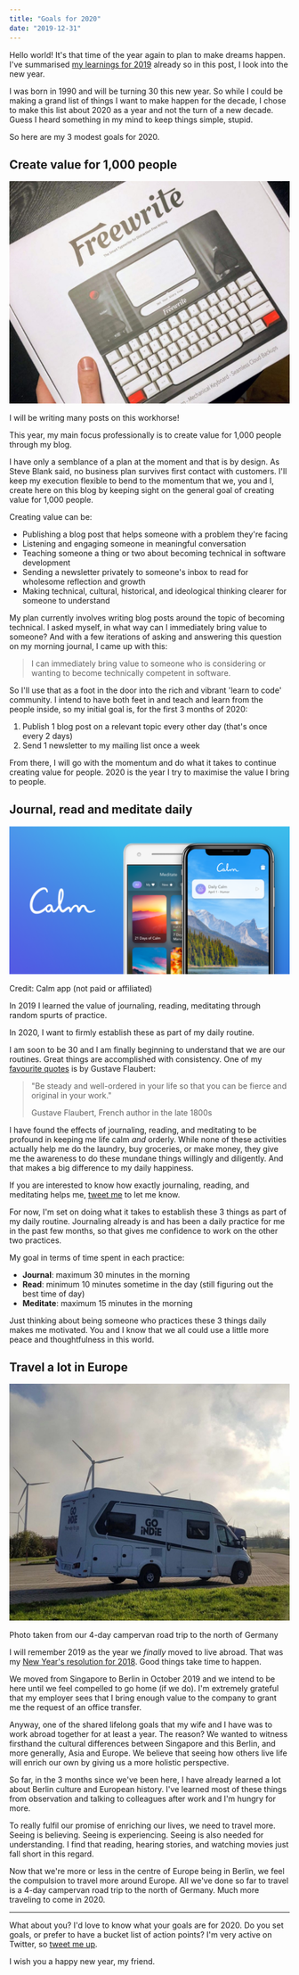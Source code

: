 ```yaml
---
title: "Goals for 2020"
date: "2019-12-31"
---
```


Hello world! It's that time of the year again to plan to make dreams happen. I've summarised [my learnings for 2019](https://www.nickang.com/what-ive-learned-in-2019/https://www.nickang.com/what-ive-learned-in-2019/) already so in this post, I look into the new year.

I was born in 1990 and will be turning 30 this new year. So while I could be making a grand list of things I want to make happen for the decade, I chose to make this list about 2020 as a year and not the turn of a new decade. Guess I heard something in my mind to keep things simple, stupid.

So here are my 3 modest goals for 2020.

## Create value for 1,000 people

![I will write a lot of blog posts using my Freewrite](images/nick-ang-freewrite-in-original-box-1024x810.jpg)

I will be writing many posts on this workhorse!

This year, my main focus professionally is to create value for 1,000 people through my blog.

I have only a semblance of a plan at the moment and that is by design. As Steve Blank said, no business plan survives first contact with customers. I'll keep my execution flexible to bend to the momentum that we, you and I, create here on this blog by keeping sight on the general goal of creating value for 1,000 people.

Creating value can be:

- Publishing a blog post that helps someone with a problem they're facing
- Listening and engaging someone in meaningful conversation
- Teaching someone a thing or two about becoming technical in software development
- Sending a newsletter privately to someone's inbox to read for wholesome reflection and growth
- Making technical, cultural, historical, and ideological thinking clearer for someone to understand

My plan currently involves writing blog posts around the topic of becoming technical. I asked myself, in what way can I immediately bring value to someone? And with a few iterations of asking and answering this question on my morning journal, I came up with this:

> I can immediately bring value to someone who is considering or wanting to become technically competent in software.

So I'll use that as a foot in the door into the rich and vibrant 'learn to code' community. I intend to have both feet in and teach and learn from the people inside, so my initial goal is, for the first 3 months of 2020:

1. Publish 1 blog post on a relevant topic every other day (that's once every 2 days)
2. Send 1 newsletter to my mailing list once a week

From there, I will go with the momentum and do what it takes to continue creating value for people. 2020 is the year I try to maximise the value I bring to people.

## Journal, read and meditate daily

![I use the Calm app for meditating because I have a premium subscription gifted by my employer](images/calm-app-nick-ang-blog-1024x538.png)

Credit: Calm app (not paid or affiliated)

In 2019 I learned the value of journaling, reading, meditating through random spurts of practice.

In 2020, I want to firmly establish these as part of my daily routine.

I am soon to be 30 and I am finally beginning to understand that we are our routines. Great things are accomplished with consistency. One of my [favourite quotes](https://www.nickang.com/fierce-and-original/) is by Gustave Flaubert:

> "Be steady and well-ordered in your life so that you can be fierce and original in your work."
> 
> Gustave Flaubert, French author in the late 1800s

I have found the effects of journaling, reading, and meditating to be profound in keeping me life calm _and_ orderly. While none of these activities actually help me do the laundry, buy groceries, or make money, they give me the awareness to do these mundane things willingly and diligently. And that makes a big difference to my daily happiness.

If you are interested to know how exactly journaling, reading, and meditating helps me, [tweet me](https://twitter.com/nickang) to let me know.

For now, I'm set on doing what it takes to establish these 3 things as part of my daily routine. Journaling already is and has been a daily practice for me in the past few months, so that gives me confidence to work on the other two practices.

My goal in terms of time spent in each practice:

- **Journal**: maximum 30 minutes in the morning
- **Read**: minimum 10 minutes sometime in the day (still figuring out the best time of day)
- **Meditate**: maximum 15 minutes in the morning

Just thinking about being someone who practices these 3 things daily makes me motivated. You and I know that we all could use a little more peace and thoughtfulness in this world.

## Travel a lot in Europe

![Our first traveling experience since we moved from Singapore to Berlin was a 4 day campervan road trip](images/nick-ang-campervan-road-trip-1024x862.jpg)

Photo taken from our 4-day campervan road trip to the north of Germany

I will remember 2019 as the year we _finally_ moved to live abroad. That was my [New Year's resolution for 2018](https://www.nickang.com/new-years-resolution-2018/). Good things take time to happen.

We moved from Singapore to Berlin in October 2019 and we intend to be here until we feel compelled to go home (if we do). I'm extremely grateful that my employer sees that I bring enough value to the company to grant me the request of an office transfer.

Anyway, one of the shared lifelong goals that my wife and I have was to work abroad together for at least a year. The reason? We wanted to witness firsthand the cultural differences between Singapore and this Berlin, and more generally, Asia and Europe. We believe that seeing how others live life will enrich our own by giving us a more holistic perspective.

So far, in the 3 months since we've been here, I have already learned a lot about Berlin culture and European history. I've learned most of these things from observation and talking to colleagues after work and I'm hungry for more.

To really fulfil our promise of enriching our lives, we need to travel more. Seeing is believing. Seeing is experiencing. Seeing is also needed for understanding. I find that reading, hearing stories, and watching movies just fall short in this regard.

Now that we're more or less in the centre of Europe being in Berlin, we feel the compulsion to travel more around Europe. All we've done so far to travel is a 4-day campervan road trip to the north of Germany. Much more traveling to come in 2020.

* * *

What about you? I'd love to know what your goals are for 2020. Do you set goals, or prefer to have a bucket list of action points? I'm very active on Twitter, so [tweet me up](https://twitter.com/nickang).

I wish you a happy new year, my friend.
